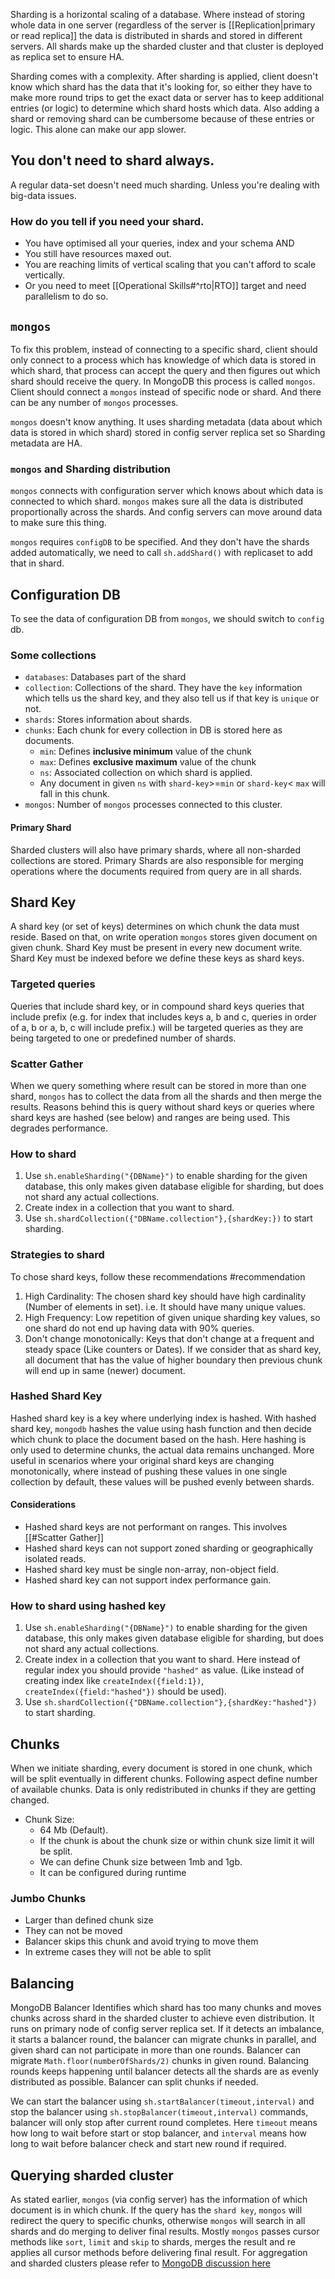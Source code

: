 Sharding is a horizontal scaling of a database. Where instead of storing whole data in one server (regardless of the server is [[Replication|primary or read replica]] the data is distributed in shards and stored in different servers. All shards make up the sharded cluster and that cluster is deployed as replica set to ensure HA.

Sharding comes with a complexity. After sharding is applied, client doesn't know which shard has the data that it's looking for, so either they have to make more round trips to get the exact data or server has to keep additional entries (or logic) to determine which shard hosts which data. Also adding a shard or removing shard can be cumbersome because of these entries or logic. This alone can make our app slower.

## You don't need to shard always.

A regular data-set doesn't need much sharding. Unless you're dealing with big-data issues.

### How do you tell if you need your shard.
- You have optimised all your queries, index and your schema AND
- You still have resources maxed out.
- You are reaching limits of vertical scaling that you can't afford to scale vertically.
- Or you need to meet [[Operational Skills#^rto|RTO]] target and need parallelism to do so.





## `mongos`

To fix this problem, instead of connecting to a specific shard, client should only connect to a process which has knowledge of which data is stored in which shard, that process can accept the query and then figures out which shard should receive the query. In MongoDB this process is called `mongos`. Client should connect a `mongos` instead of specific node or shard. And there can be any number of `mongos` processes.

`mongos` doesn't know anything. It uses sharding metadata (data about which data is stored in which shard) stored in config server replica set so Sharding metadata are HA.

### `mongos` and Sharding distribution

`mongos` connects with configuration server which knows about which data is connected to which shard. `mongos` makes sure all the data is distributed proportionally across the shards. And config servers can move around data to make sure this thing.

`mongos` requires `configDB` to be specified. And they don't have the shards added automatically, we need to call `sh.addShard()` with replicaset to add that in shard.

## Configuration DB

To see the data of configuration DB from `mongos`, we should switch to `config` db.

### Some collections

- `databases`: Databases part of the shard
- `collection`: Collections of the shard. They have the `key` information which tells us the shard key, and they also tell us if that key is `unique` or not.
- `shards`: Stores information about shards.
- `chunks`: Each chunk for every collection in DB is stored here as documents.
  - `min`: Defines **inclusive minimum** value of the chunk
  - `max`: Defines **exclusive maximum** value of the chunk
  - `ns`: Associated collection on which shard is applied.
  - Any document in given `ns` with `shard-key`>=`min` or `shard-key`< `max` will fall in this chunk.
- `mongos`: Number of `mongos` processes connected to this cluster.

#### Primary Shard

Sharded clusters will also have primary shards, where all non-sharded collections are stored. Primary Shards are also responsible for merging operations where the documents required from query are in all shards.

## Shard Key

A shard key (or set of keys) determines on which chunk the data must reside. Based on that, on write operation `mongos` stores given document on given chunk. Shard Key must be present in every new document write. Shard Key must be indexed before we define these keys as shard keys. 


### Targeted queries

Queries that include shard key, or in compound shard keys queries that include prefix (e.g. for index that includes keys a, b and c, queries in order of a, b or a, b, c will include prefix.) will be targeted queries as they are being targeted to one or predefined number of shards.

### Scatter Gather

When we query something where result can be stored in more than one shard, `mongos` has to collect the data from all the shards and then merge the results. Reasons behind this is query without shard keys or queries where shard keys are hashed (see below) and ranges are being used. This degrades performance.

### How to shard

1. Use `sh.enableSharding("{DBName}")` to enable sharding for the given database, this only makes given database eligible for sharding, but does not shard any actual collections.
2. Create index in a collection that you want to shard.
3. Use `sh.shardCollection({"DBName.collection"},{shardKey:})` to start sharding.

### Strategies to shard

To chose shard keys, follow these recommendations #recommendation 

1. High Cardinality: The chosen shard key should have high cardinality (Number of elements in set). i.e. It should have many unique values.
2. High Frequency: Low repetition of given unique sharding key values, so one shard do not end up having data with 90% queries.
3. Don't change monotonically: Keys that don't change at a frequent and steady space (Like counters or Dates). If we consider that as shard key, all document that has the value of higher boundary then previous chunk will end up in same (newer) document.

### Hashed Shard Key

Hashed shard key is a key where underlying index is hashed. With hashed shard key, `mongodb` hashes the value using hash function and then decide which chunk to place the document based on the hash. Here hashing is only used to determine chunks, the actual data remains unchanged. More useful in scenarios where your original shard keys are changing monotonically, where instead of pushing these values in one single collection by default, these values will be pushed evenly between shards.

#### Considerations

- Hashed shard keys are not performant on ranges. This involves [[#Scatter Gather]]
- Hashed shard keys can not support zoned sharding or geographically isolated reads.
- Hashed shard key must be single non-array, non-object field.
- Hashed shard key can not support index performance gain.

### How to shard using hashed key

1. Use `sh.enableSharding("{DBName}")` to enable sharding for the given database, this only makes given database eligible for sharding, but does not shard any actual collections.
2. Create index in a collection that you want to shard. Here instead of regular index you should provide `"hashed"` as value. (Like instead of creating index like `createIndex({field:1})`, `createIndex({field:"hashed"})` should be used).
3. Use `sh.shardCollection({"DBName.collection"},{shardKey:"hashed"})` to start sharding.


## Chunks

When we initiate sharding, every document is stored in one chunk, which will be split eventually in different chunks. Following aspect define number of available chunks. Data is only redistributed in chunks if they are getting changed.

- Chunk Size:
  - 64 Mb (Default).
  - If the chunk is about the chunk size or within chunk size limit it will be split.
  - We can define Chunk size between 1mb and 1gb.
  - It can be configured during runtime

### Jumbo Chunks

- Larger than defined chunk size
- They can not be moved
- Balancer skips this chunk and avoid trying to move them
- In extreme cases they will not be able to split

## Balancing

MongoDB Balancer Identifies which shard has too many chunks and moves chunks across shard in the sharded cluster to achieve even distribution. It runs on primary node of config server replica set. If it detects an imbalance, it starts a balancer round, the balancer can migrate chunks in parallel, and given shard can not participate in more than one rounds. Balancer can migrate `Math.floor(numberOfShards/2)` chunks in given round. Balancing rounds keeps happening until balancer detects all the shards are as evenly distributed as possible. Balancer can split chunks if needed.

We can start the balancer using `sh.startBalancer(timeout,interval)` and stop the balancer using `sh.stopBalancer(timeout,interval)` commands, balancer will only stop after current round completes. Here `timeout` means how long to wait before start or stop balancer, and `interval` means how long to wait before balancer check and start new round if required.

## Querying sharded cluster

As stated earlier, `mongos` (via config server) has the information of which document is in which chunk. If the query has the `shard key`, `mongos` will redirect the query to specific chunks, otherwise `mongos` will search in all shards and do merging to deliver final results. Mostly `mongos` passes cursor methods like `sort`, `limit` and `skip` to shards, merges the result and re applies all cursor methods before delivering final result. For aggregation and sharded clusters please refer to [MongoDB discussion here](https://www.mongodb.com/docs/manual/core/aggregation-pipeline-sharded-collections/)